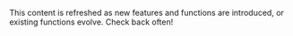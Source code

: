 This content is refreshed as new features and functions are introduced, or existing functions evolve.  Check back often!

